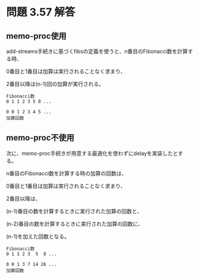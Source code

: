# 問題 3.57 解答

## memo-proc使用

add-streams手続きに基づくfibsの定義を使うと、n番目のFibonacci数を計算する時、

0番目と1番目は加算は実行されることなく求まり、

2番目以降は(n-1)回の加算が実行される。

```
Fibonacci数
0 1 1 2 3 5 8 ...

0 0 1 2 3 4 5 ...
加算回数
```

## memo-proc不使用

次に、memo-proc手続きが用意する最適化を使わずにdelayを実装したとする。

n番目のFibonacci数を計算する時の加算の回数は、

0番目と1番目は加算は実行されることなく求まり、

2番目以降は、

(n-1)番目の数を計算するときに実行された加算の回数と、

(n-2)番目の数を計算するときに実行された加算の回数に、

(n-1)を加えた回数となる。

```
Fibonacci数
0 1 1 2 3  5  8 ...

0 0 1 3 7 14 26 ...
加算回数
```
